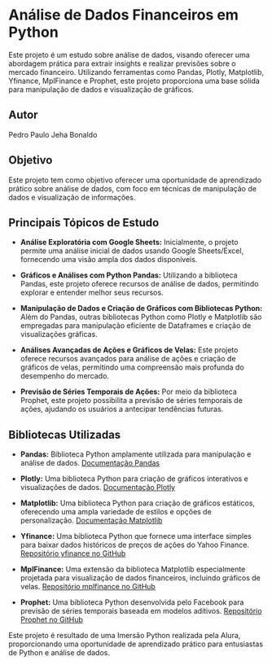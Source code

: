 # Análise de Dados Financeiros em Python

Este projeto é um estudo sobre análise de dados, visando oferecer uma abordagem prática para extrair insights e realizar previsões sobre o mercado financeiro. Utilizando ferramentas como Pandas, Plotly, Matplotlib, Yfinance, MplFinance e Prophet, este projeto proporciona uma base sólida para manipulação de dados e visualização de gráficos.

## Autor
Pedro Paulo Jeha Bonaldo

## Objetivo
Este projeto tem como objetivo oferecer uma oportunidade de aprendizado prático sobre análise de dados, com foco em técnicas de manipulação de dados e visualização de informações.

## Principais Tópicos de Estudo
- **Análise Exploratória com Google Sheets:** Inicialmente, o projeto permite uma análise inicial de dados usando Google Sheets/Excel, fornecendo uma visão ampla dos dados disponíveis.
  
- **Gráficos e Análises com Python Pandas:** Utilizando a biblioteca Pandas, este projeto oferece recursos de análise de dados, permitindo explorar e entender melhor seus recursos.

- **Manipulação de Dados e Criação de Gráficos com Bibliotecas Python:** Além do Pandas, outras bibliotecas Python como Plotly e Matplotlib são empregadas para manipulação eficiente de Dataframes e criação de visualizações gráficas.

- **Análises Avançadas de Ações e Gráficos de Velas:** Este projeto oferece recursos avançados para análise de ações e criação de gráficos de velas, permitindo uma compreensão mais profunda do desempenho do mercado.

- **Previsão de Séries Temporais de Ações:** Por meio da biblioteca Prophet, este projeto possibilita a previsão de séries temporais de ações, ajudando os usuários a antecipar tendências futuras.

## Bibliotecas Utilizadas

- **Pandas:** Biblioteca Python amplamente utilizada para manipulação e análise de dados. [Documentação Pandas](https://pandas.pydata.org/docs/)

- **Plotly:** Uma biblioteca Python para criação de gráficos interativos e visualizações de dados. [Documentação Plotly](https://plotly.com/python/)

- **Matplotlib:** Uma biblioteca Python para criação de gráficos estáticos, oferecendo uma ampla variedade de estilos e opções de personalização. [Documentação Matplotlib](https://matplotlib.org/stable/contents.html)

- **Yfinance:** Uma biblioteca Python que fornece uma interface simples para baixar dados históricos de preços de ações do Yahoo Finance. [Repositório yfinance no GitHub](https://github.com/ranaroussi/yfinance)

- **MplFinance:** Uma extensão da biblioteca Matplotlib especialmente projetada para visualização de dados financeiros, incluindo gráficos de velas. [Repositório mplfinance no GitHub](https://github.com/matplotlib/mplfinance)

- **Prophet:** Uma biblioteca Python desenvolvida pelo Facebook para previsão de séries temporais baseada em modelos aditivos. [Repositório Prophet no GitHub](https://github.com/facebook/prophet)

Este projeto é resultado de uma Imersão Python realizada pela Alura, proporcionando uma oportunidade de aprendizado prático para entusiastas de Python e análise de dados.

